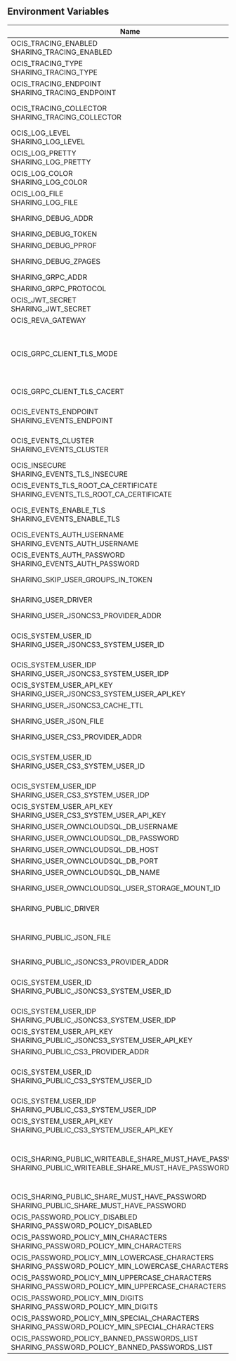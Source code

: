 ## Environment Variables

| Name | Type | Default Value | Description |
|------|------|---------------|-------------|
| OCIS_TRACING_ENABLED<br/>SHARING_TRACING_ENABLED | bool | false | Activates tracing.|
| OCIS_TRACING_TYPE<br/>SHARING_TRACING_TYPE | string |  | The type of tracing. Defaults to '', which is the same as 'jaeger'. Allowed tracing types are 'jaeger' and '' as of now.|
| OCIS_TRACING_ENDPOINT<br/>SHARING_TRACING_ENDPOINT | string |  | The endpoint of the tracing agent.|
| OCIS_TRACING_COLLECTOR<br/>SHARING_TRACING_COLLECTOR | string |  | The HTTP endpoint for sending spans directly to a collector, i.e. http://jaeger-collector:14268/api/traces. Only used if the tracing endpoint is unset.|
| OCIS_LOG_LEVEL<br/>SHARING_LOG_LEVEL | string |  | The log level. Valid values are: 'panic', 'fatal', 'error', 'warn', 'info', 'debug', 'trace'.|
| OCIS_LOG_PRETTY<br/>SHARING_LOG_PRETTY | bool | false | Activates pretty log output.|
| OCIS_LOG_COLOR<br/>SHARING_LOG_COLOR | bool | false | Activates colorized log output.|
| OCIS_LOG_FILE<br/>SHARING_LOG_FILE | string |  | The path to the log file. Activates logging to this file if set.|
| SHARING_DEBUG_ADDR | string | 127.0.0.1:9151 | Bind address of the debug server, where metrics, health, config and debug endpoints will be exposed.|
| SHARING_DEBUG_TOKEN | string |  | Token to secure the metrics endpoint.|
| SHARING_DEBUG_PPROF | bool | false | Enables pprof, which can be used for profiling.|
| SHARING_DEBUG_ZPAGES | bool | false | Enables zpages, which can be used for collecting and viewing in-memory traces.|
| SHARING_GRPC_ADDR | string | 127.0.0.1:9150 | The bind address of the GRPC service.|
| SHARING_GRPC_PROTOCOL | string | tcp | The transport protocol of the GRPC service.|
| OCIS_JWT_SECRET<br/>SHARING_JWT_SECRET | string |  | The secret to mint and validate jwt tokens.|
| OCIS_REVA_GATEWAY | string | com.owncloud.api.gateway | The CS3 gateway endpoint.|
| OCIS_GRPC_CLIENT_TLS_MODE | string |  | TLS mode for grpc connection to the go-micro based grpc services. Possible values are 'off', 'insecure' and 'on'. 'off': disables transport security for the clients. 'insecure' allows using transport security, but disables certificate verification (to be used with the autogenerated self-signed certificates). 'on' enables transport security, including server certificate verification.|
| OCIS_GRPC_CLIENT_TLS_CACERT | string |  | Path/File name for the root CA certificate (in PEM format) used to validate TLS server certificates of the go-micro based grpc services.|
| OCIS_EVENTS_ENDPOINT<br/>SHARING_EVENTS_ENDPOINT | string | 127.0.0.1:9233 | The address of the event system. The event system is the message queuing service. It is used as message broker for the microservice architecture.|
| OCIS_EVENTS_CLUSTER<br/>SHARING_EVENTS_CLUSTER | string | ocis-cluster | The clusterID of the event system. The event system is the message queuing service. It is used as message broker for the microservice architecture. Mandatory when using NATS as event system.|
| OCIS_INSECURE<br/>SHARING_EVENTS_TLS_INSECURE | bool | false | Whether to verify the server TLS certificates.|
| OCIS_EVENTS_TLS_ROOT_CA_CERTIFICATE<br/>SHARING_EVENTS_TLS_ROOT_CA_CERTIFICATE | string |  | The root CA certificate used to validate the server's TLS certificate. If provided SHARING_EVENTS_TLS_INSECURE will be seen as false.|
| OCIS_EVENTS_ENABLE_TLS<br/>SHARING_EVENTS_ENABLE_TLS | bool | false | Enable TLS for the connection to the events broker. The events broker is the ocis service which receives and delivers events between the services..|
| OCIS_EVENTS_AUTH_USERNAME<br/>SHARING_EVENTS_AUTH_USERNAME | string |  | Username for the events broker.|
| OCIS_EVENTS_AUTH_PASSWORD<br/>SHARING_EVENTS_AUTH_PASSWORD | string |  | Password for the events broker.|
| SHARING_SKIP_USER_GROUPS_IN_TOKEN | bool | false | Disables the loading of user's group memberships from the reva access token.|
| SHARING_USER_DRIVER | string | jsoncs3 | Driver to be used to persist shares. Supported values are 'jsoncs3', 'json', 'cs3' and 'owncloudsql'.|
| SHARING_USER_JSONCS3_PROVIDER_ADDR | string | com.owncloud.api.storage-system | GRPC address of the STORAGE-SYSTEM service.|
| OCIS_SYSTEM_USER_ID<br/>SHARING_USER_JSONCS3_SYSTEM_USER_ID | string |  | ID of the oCIS STORAGE-SYSTEM system user. Admins need to set the ID for the STORAGE-SYSTEM system user in this config option which is then used to reference the user. Any reasonable long string is possible, preferably this would be an UUIDv4 format.|
| OCIS_SYSTEM_USER_IDP<br/>SHARING_USER_JSONCS3_SYSTEM_USER_IDP | string | internal | IDP of the oCIS STORAGE-SYSTEM system user.|
| OCIS_SYSTEM_USER_API_KEY<br/>SHARING_USER_JSONCS3_SYSTEM_USER_API_KEY | string |  | API key for the STORAGE-SYSTEM system user.|
| SHARING_USER_JSONCS3_CACHE_TTL | int | 0 | TTL for the internal caches in seconds.|
| SHARING_USER_JSON_FILE | string | /var/lib/ocis/storage/shares.json | Path to the JSON file where shares will be persisted. If not defined, the root directory derives from $OCIS_BASE_DATA_PATH:/storage.|
| SHARING_USER_CS3_PROVIDER_ADDR | string | com.owncloud.api.storage-system | GRPC address of the STORAGE-SYSTEM service.|
| OCIS_SYSTEM_USER_ID<br/>SHARING_USER_CS3_SYSTEM_USER_ID | string |  | ID of the oCIS STORAGE-SYSTEM system user. Admins need to set the ID for the STORAGE-SYSTEM system user in this config option which is then used to reference the user. Any reasonable long string is possible, preferably this would be an UUIDv4 format.|
| OCIS_SYSTEM_USER_IDP<br/>SHARING_USER_CS3_SYSTEM_USER_IDP | string | internal | IDP of the oCIS STORAGE-SYSTEM system user.|
| OCIS_SYSTEM_USER_API_KEY<br/>SHARING_USER_CS3_SYSTEM_USER_API_KEY | string |  | API key for the STORAGE-SYSTEM system user.|
| SHARING_USER_OWNCLOUDSQL_DB_USERNAME | string | owncloud | Username for the database.|
| SHARING_USER_OWNCLOUDSQL_DB_PASSWORD | string |  | Password for the database.|
| SHARING_USER_OWNCLOUDSQL_DB_HOST | string | mysql | Hostname or IP of the database server.|
| SHARING_USER_OWNCLOUDSQL_DB_PORT | int | 3306 | Port that the database server is listening on.|
| SHARING_USER_OWNCLOUDSQL_DB_NAME | string | owncloud | Name of the database to be used.|
| SHARING_USER_OWNCLOUDSQL_USER_STORAGE_MOUNT_ID | string |  | Mount ID of the ownCloudSQL users storage for mapping ownCloud 10 shares.|
| SHARING_PUBLIC_DRIVER | string | jsoncs3 | Driver to be used to persist public shares. Supported values are 'jsoncs3', 'json' and 'cs3'.|
| SHARING_PUBLIC_JSON_FILE | string | /var/lib/ocis/storage/publicshares.json | Path to the JSON file where public share meta-data will be stored. This JSON file contains the information about public shares that have been created. If not defined, the root directory derives from $OCIS_BASE_DATA_PATH:/storage.|
| SHARING_PUBLIC_JSONCS3_PROVIDER_ADDR | string | com.owncloud.api.storage-system | GRPC address of the STORAGE-SYSTEM service.|
| OCIS_SYSTEM_USER_ID<br/>SHARING_PUBLIC_JSONCS3_SYSTEM_USER_ID | string |  | ID of the oCIS STORAGE-SYSTEM system user. Admins need to set the ID for the STORAGE-SYSTEM system user in this config option which is then used to reference the user. Any reasonable long string is possible, preferably this would be an UUIDv4 format.|
| OCIS_SYSTEM_USER_IDP<br/>SHARING_PUBLIC_JSONCS3_SYSTEM_USER_IDP | string | internal | IDP of the oCIS STORAGE-SYSTEM system user.|
| OCIS_SYSTEM_USER_API_KEY<br/>SHARING_PUBLIC_JSONCS3_SYSTEM_USER_API_KEY | string |  | API key for the STORAGE-SYSTEM system user.|
| SHARING_PUBLIC_CS3_PROVIDER_ADDR | string | com.owncloud.api.storage-system | GRPC address of the STORAGE-SYSTEM service.|
| OCIS_SYSTEM_USER_ID<br/>SHARING_PUBLIC_CS3_SYSTEM_USER_ID | string |  | ID of the oCIS STORAGE-SYSTEM system user. Admins need to set the ID for the STORAGE-SYSTEM system user in this config option which is then used to reference the user. Any reasonable long string is possible, preferably this would be an UUIDv4 format.|
| OCIS_SYSTEM_USER_IDP<br/>SHARING_PUBLIC_CS3_SYSTEM_USER_IDP | string | internal | IDP of the oCIS STORAGE-SYSTEM system user.|
| OCIS_SYSTEM_USER_API_KEY<br/>SHARING_PUBLIC_CS3_SYSTEM_USER_API_KEY | string |  | API key for the STORAGE-SYSTEM system user.|
| OCIS_SHARING_PUBLIC_WRITEABLE_SHARE_MUST_HAVE_PASSWORD<br/>SHARING_PUBLIC_WRITEABLE_SHARE_MUST_HAVE_PASSWORD | bool | false | Set this to true if you want to enforce passwords on Uploader, Editor or Contributor shares. If not using the global OCIS_SHARING_PUBLIC_WRITEABLE_SHARE_MUST_HAVE_PASSWORD, you must define the FRONTEND_OCS_PUBLIC_WRITEABLE_SHARE_MUST_HAVE_PASSWORD in the frontend service.|
| OCIS_SHARING_PUBLIC_SHARE_MUST_HAVE_PASSWORD<br/>SHARING_PUBLIC_SHARE_MUST_HAVE_PASSWORD | bool | true | Set this to true if you want to enforce passwords on all public shares.|
| OCIS_PASSWORD_POLICY_DISABLED<br/>SHARING_PASSWORD_POLICY_DISABLED | bool | false | Disable the password policy. Defaults to false if not set.|
| OCIS_PASSWORD_POLICY_MIN_CHARACTERS<br/>SHARING_PASSWORD_POLICY_MIN_CHARACTERS | int | 8 | Define the minimum password length. Defaults to 8 if not set.|
| OCIS_PASSWORD_POLICY_MIN_LOWERCASE_CHARACTERS<br/>SHARING_PASSWORD_POLICY_MIN_LOWERCASE_CHARACTERS | int | 1 | Define the minimum number of uppercase letters. Defaults to 1 if not set.|
| OCIS_PASSWORD_POLICY_MIN_UPPERCASE_CHARACTERS<br/>SHARING_PASSWORD_POLICY_MIN_UPPERCASE_CHARACTERS | int | 1 | Define the minimum number of lowercase letters. Defaults to 1 if not set.|
| OCIS_PASSWORD_POLICY_MIN_DIGITS<br/>SHARING_PASSWORD_POLICY_MIN_DIGITS | int | 1 | Define the minimum number of digits. Defaults to 1 if not set.|
| OCIS_PASSWORD_POLICY_MIN_SPECIAL_CHARACTERS<br/>SHARING_PASSWORD_POLICY_MIN_SPECIAL_CHARACTERS | int | 1 | Define the minimum number of characters from the special characters list to be present. Defaults to 1 if not set.|
| OCIS_PASSWORD_POLICY_BANNED_PASSWORDS_LIST<br/>SHARING_PASSWORD_POLICY_BANNED_PASSWORDS_LIST | string |  | Path to the 'banned passwords list' file. See the documentation for more details.|